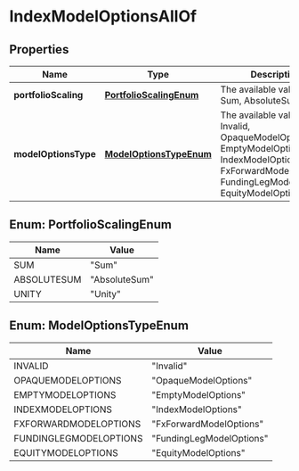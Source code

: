 

# IndexModelOptionsAllOf


## Properties

Name | Type | Description | Notes
------------ | ------------- | ------------- | -------------
**portfolioScaling** | [**PortfolioScalingEnum**](#PortfolioScalingEnum) | The available values are: Sum, AbsoluteSum, Unity | 
**modelOptionsType** | [**ModelOptionsTypeEnum**](#ModelOptionsTypeEnum) | The available values are: Invalid, OpaqueModelOptions, EmptyModelOptions, IndexModelOptions, FxForwardModelOptions, FundingLegModelOptions, EquityModelOptions | 



## Enum: PortfolioScalingEnum

Name | Value
---- | -----
SUM | &quot;Sum&quot;
ABSOLUTESUM | &quot;AbsoluteSum&quot;
UNITY | &quot;Unity&quot;



## Enum: ModelOptionsTypeEnum

Name | Value
---- | -----
INVALID | &quot;Invalid&quot;
OPAQUEMODELOPTIONS | &quot;OpaqueModelOptions&quot;
EMPTYMODELOPTIONS | &quot;EmptyModelOptions&quot;
INDEXMODELOPTIONS | &quot;IndexModelOptions&quot;
FXFORWARDMODELOPTIONS | &quot;FxForwardModelOptions&quot;
FUNDINGLEGMODELOPTIONS | &quot;FundingLegModelOptions&quot;
EQUITYMODELOPTIONS | &quot;EquityModelOptions&quot;



